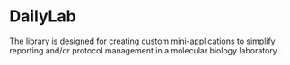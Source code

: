 # DailyLab 
The library is designed for creating custom mini-applications to simplify reporting and/or protocol management in a molecular biology laboratory..
